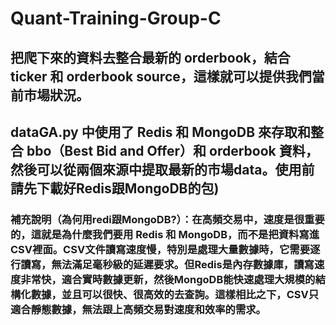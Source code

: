 # Quant-Training-Group-C
## 把爬下來的資料去整合最新的 orderbook，結合 ticker 和 orderbook source，這樣就可以提供我們當前市場狀況。
## dataGA.py 中使用了 Redis 和 MongoDB 來存取和整合 bbo（Best Bid and Offer）和 orderbook 資料，然後可以從兩個來源中提取最新的市場data。使用前請先下載好Redis跟MongoDB的包)
### 補充說明（為何用redi跟MongoDB?）：在高頻交易中，速度是很重要的，這就是為什麼我們要用 Redis 和 MongoDB，而不是把資料寫進CSV裡面。CSV文件讀寫速度慢，特別是處理大量數據時，它需要逐行讀寫，無法滿足毫秒級的延遲要求。但Redis是內存數據庫，讀寫速度非常快，適合實時數據更新，然後MongoDB能快速處理大規模的結構化數據，並且可以很快、很高效的去查詢。這樣相比之下，CSV只適合靜態數據，無法跟上高頻交易對速度和效率的需求。

